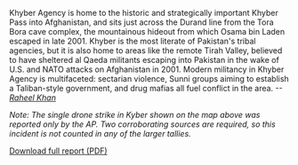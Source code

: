 Khyber Agency is home to the historic and strategically important Khyber Pass into Afghanistan, and sits just across the Durand line from the Tora Bora cave complex, the mountainous hideout from which Osama bin Laden escaped in late 2001. Khyber is the most literate of Pakistan's tribal agencies, but it is also home to areas like the remote Tirah Valley, believed to have sheltered al Qaeda militants escaping into Pakistan in the wake of U.S. and NATO attacks on Afghanistan in 2001. Modern militancy in Khyber Agency is multifaceted: sectarian violence, Sunni groups aiming to establish a Taliban-style government, and drug mafias all fuel conflict in the area.  _--[Raheel Khan](http://newamerica.net/publications/policy/the_battle_for_pakistan_khyber)_

_Note: The single drone strike in Kyber shown on the map above was reported only by the AP.  Two corroborating sources are required, so this incident is not counted in any of the larger tallies._

<div class='more-link'><a href='http://counterterrorism.newamerica.net/sites/newamerica.net/files/policydocs/khyber_1.pdf'>Download full report (PDF)</a></div>
